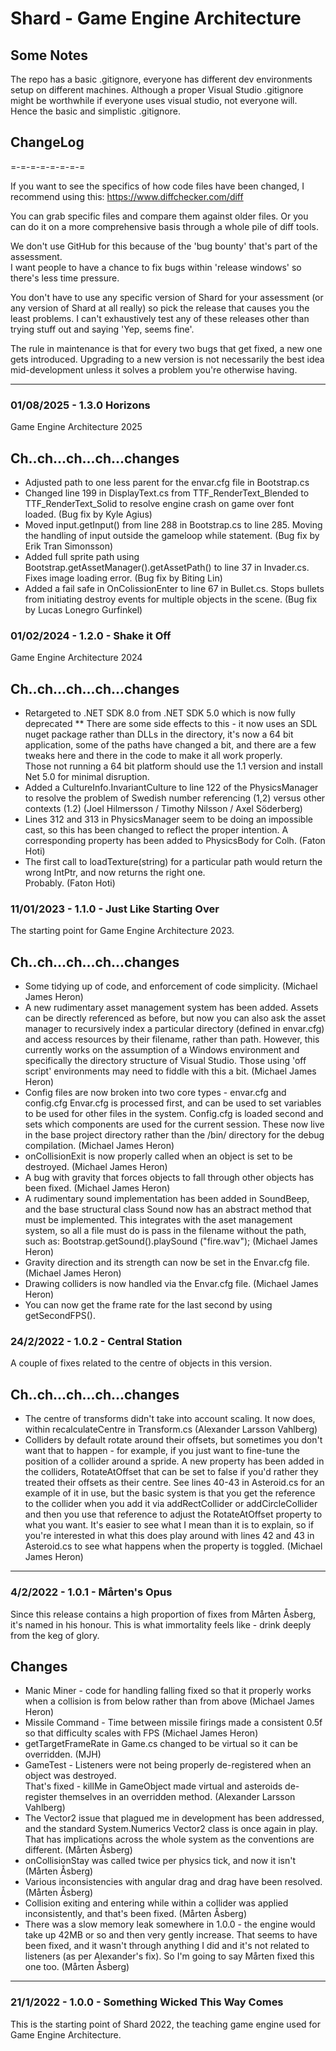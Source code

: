 # Shard - Game Engine Architecture

## Some Notes
The repo has a basic .gitignore, everyone has different dev environments setup on different machines. Although a proper Visual Studio .gitignore might be worthwhile if everyone uses visual studio, not everyone will. Hence the basic and simplistic .gitignore.

## ChangeLog

=-=-=-=-=-=-=-=

If you want to see the specifics of how code files have been changed, I recommend 
using this: https://www.diffchecker.com/diff

You can grab specific files and compare them against older files.  Or you can do it 
on a more comprehensive basis through a whole pile of diff tools.

We don't use GitHub for this because of the 'bug bounty' that's part of the assessment.  
I want people to have a chance to fix bugs within 'release windows' so there's less
time pressure.  

You don't have to use any specific version of Shard for your assessment (or any version of 
Shard at all really) so pick the release that causes you the least problems.  I can't 
exhaustively test any of these releases other than trying stuff out and saying 'Yep, 
seems fine'.  

The rule in maintenance is that for every two bugs that get fixed, a new 
one gets introduced.   Upgrading to a new version is not necessarily the best idea 
mid-development unless it solves a problem you're otherwise having.  

********************************
### 01/08/2025 - 1.3.0  Horizons

Game Engine Architecture 2025

Ch..ch...ch...ch...changes
--------------------------
* Adjusted path to one less parent for the envar.cfg file in Bootstrap.cs
* Changed line 199 in DisplayText.cs from TTF_RenderText_Blended to TTF_RenderText_Solid to resolve engine crash on game over font loaded. (Bug fix by Kyle Agius)
* Moved input.getInput() from line 288 in Bootstrap.cs to line 285. Moving the handling of input outside the gameloop while statement. (Bug fix by Erik Tran Simonsson)
* Added full sprite path using Bootstrap.getAssetManager().getAssetPath() to line 37 in Invader.cs. Fixes image loading error. (Bug fix by Biting Lin) 
* Added a fail safe in OnColissionEnter to line 67 in Bullet.cs. Stops bullets from initiating destroy events for multiple objects in the scene. (Bug fix by Lucas Lonegro Gurfinkel)

### 01/02/2024 - 1.2.0 - Shake it Off

Game Engine Architecture 2024

Ch..ch...ch...ch...changes
--------------------------

* Retargeted to .NET SDK 8.0 from .NET SDK 5.0 which is now fully deprecated
** There are some side effects to this - it now uses an SDL nuget package rather than DLLs in the 	directory, it's now a 64 bit application, 
some of the paths have changed a bit, and there are a few tweaks here and there in the code to make it all work properly.  
Those not running a 64 bit platform should use the 1.1 version and install Net 5.0 for minimal disruption.
* Added a CultureInfo.InvariantCulture to line 122 of the PhysicsManager to resolve the problem of Swedish number referencing (1,2) versus other contexts (1.2)  (Joel Hilmersson / Timothy Nilsson / Axel Söderberg)
*  Lines 312 and 313 in PhysicsManager seem to be doing an impossible cast, so this has been changed to reflect the proper intention.  A corresponding property has been added to PhysicsBody for Colh.  (Faton Hoti)
* The first call to loadTexture(string) for a particular path would return the wrong IntPtr, and now returns the right one.  
	Probably.  (Faton Hoti) 


### 11/01/2023 - 1.1.0 - Just Like Starting Over

The starting point for Game Engine Architecture 2023.  

Ch..ch...ch...ch...changes
--------------------------
* Some tidying up of code, and enforcement of code simplicity.  (Michael James Heron)
* A new rudimentary asset management system has been added.  Assets can be directly referenced as before, but now you can also
	ask the asset manager to recursively index a particular directory (defined in envar.cfg) and access resources by their 
	filename, rather than path.   However, this currently works on the assumption of a Windows environment and specifically 
	the directory structure of Visual Studio.  Those using 'off script' environments may need to fiddle with this a bit. 
	(Michael James Heron)
* Config files are now broken into two core types - envar.cfg and config.cfg  Envar.cfg is processed first, and can be used to 
	set variables to be used for other files in the system.  Config.cfg is loaded second and sets which components are used 
	for the current session.  These now live in the base project directory rather than the /bin/ directory for the debug 
	compilation. (Michael James Heron)
* onCollisionExit is now properly called when an object is set to be destroyed. (Michael James Heron)
* A bug with gravity that forces objects to fall through other objects has been fixed. (Michael James Heron)
* A rudimentary sound implementation has been added in SoundBeep, and the base structural class Sound now has
	an abstract method that must be implemented.  This integrates with the aset management system, 
	so all a file must do is pass in the filename without the path, such as:
	Bootstrap.getSound().playSound ("fire.wav"); (Michael James Heron)
* Gravity direction and its strength can now be set in the Envar.cfg file.  (Michael James Heron)
* Drawing colliders is now handled via the Envar.cfg file.  (Michael James Heron)
* You can now get the frame rate for the last second by using getSecondFPS().

### 24/2/2022 - 1.0.2 - Central Station

A couple of fixes related to the centre of objects in this version.  

Ch..ch...ch...ch...changes
--------------------------

* The centre of transforms didn't take into account scaling.  It now does, within recalculateCentre 
	in Transform.cs (Alexander Larsson Vahlberg)
* Colliders by default rotate around their offsets, but sometimes you don't want that to happen - for example, 
	if you just want to fine-tune the position of a collider around a spride.  A new property has been added
	in the colliders, RotateAtOffset that can be set to false if you'd rather they treated their
	offsets as their centre.  See lines 40-43 in Asteroid.cs for an example of it in use, but the 
	basic system is that you get the reference to the collider when you add it via addRectCollider or 
	addCircleCollider and then you use that reference to adjust the RotateAtOffset property to what 
	you want.  It's easier to see what I mean than it is to explain, so if you're interested in what 
	this does play around with lines 42 and 43 in Asteroid.cs to see what happens when the property
	is toggled.  (Michael James Heron)
	
********************************
### 4/2/2022 - 1.0.1 - Mårten's Opus

Since this release contains a high proportion of fixes from Mårten Åsberg, 
it's named in his honour.  This is what immortality feels like - drink deeply 
from the keg of glory.

Changes
-------

* Manic Miner - code for handling falling fixed so that it properly works when a collision is 
	from below rather than from above (Michael James Heron)
* Missile Command - Time between missile firings made a consistent 0.5f so that 
	difficulty scales with FPS (Michael James Heron)
* getTargetFrameRate in Game.cs changed to be virtual so it can be overridden. (MJH)
* GameTest - Listeners were not being properly de-registered when an object was destroyed.  
	That's fixed - killMe in GameObject made virtual and asteroids de-register themselves in an 
	overridden method.  (Alexander Larsson Vahlberg)
* The Vector2 issue that plagued me in development has been addressed, and the standard System.Numerics 
	Vector2 class is once again in play.  That has implications across the whole system as the 
	conventions are different. (Mårten Åsberg)
* onCollisionStay was called twice per physics tick, and now it isn't (Mårten Åsberg)
* Various inconsistencies with angular drag and drag have been resolved.  (Mårten Åsberg)
* Collision exiting and entering while within a collider was applied inconsistently, and
	that's been fixed.  (Mårten Åsberg)
* There was a slow memory leak somewhere in 1.0.0 - the engine would take up 42MB or so and 
	then very gently increase.   That seems to have been fixed, and it wasn't through anything 
	I did and it's not related to listeners (as per Alexander's fix).  So I'm going to say Mårten 
	fixed this one too. (Mårten Åsberg)

***************************************************
### 21/1/2022 - 1.0.0 - Something Wicked This Way Comes

This is the starting point of Shard 2022, the teaching game engine used for Game Engine 
Architecture.

